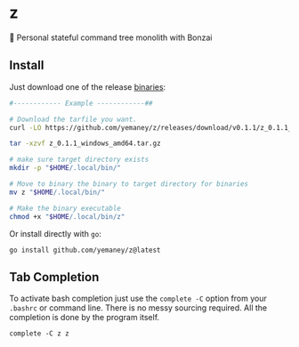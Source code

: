 # z
🌳 Personal stateful command tree monolith with Bonzai

##  Install
Just download one of the release [binaries](https://github.com/yemaney/z/releases):

```sh
#------------ Example ------------##

# Download the tarfile you want.
curl -LO https://github.com/yemaney/z/releases/download/v0.1.1/z_0.1.1_windows_amd64.tar.gz

tar -xzvf z_0.1.1_windows_amd64.tar.gz

# make sure target directory exists
mkdir -p "$HOME/.local/bin/"

# Move to binary the binary to target directory for binaries
mv z "$HOME/.local/bin/"

# Make the binary executable
chmod +x "$HOME/.local/bin/z"
```

Or install directly with `go`:

```
go install github.com/yemaney/z@latest
```

## Tab Completion
To activate bash completion just use the `complete -C` option from your `.bashrc` or command line. There is no messy sourcing required. All the completion is done by the program itself.

```
complete -C z z
```
